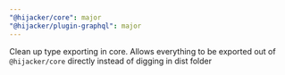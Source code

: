 ```yaml
---
"@hijacker/core": major
"@hijacker/plugin-graphql": major
---
```


Clean up type exporting in core. Allows everything to be exported out of `@hijacker/core` directly instead of digging in dist folder
